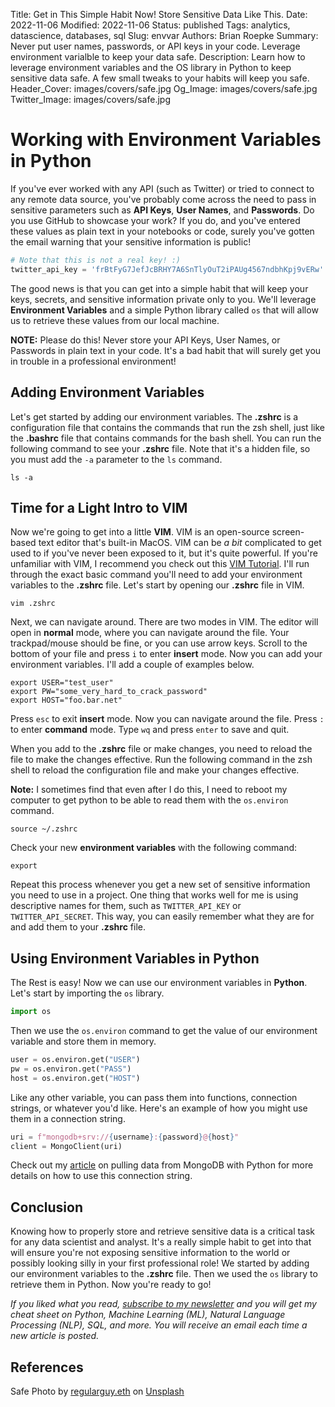 Title: Get in This Simple Habit Now! Store Sensitive Data Like This.
Date: 2022-11-06
Modified: 2022-11-06
Status: published
Tags: analytics, datascience, databases, sql
Slug: envvar
Authors: Brian Roepke
Summary: Never put user names, passwords, or API keys in your code.  Leverage environment varialble to keep your data safe.
Description: Learn how to leverage environment variables and the OS library in Python to keep sensitive data safe.  A few small tweaks to your habits will keep you safe.
Header_Cover: images/covers/safe.jpg
Og_Image: images/covers/safe.jpg
Twitter_Image: images/covers/safe.jpg

# Working with Environment Variables in Python

If you've ever worked with any API (such as Twitter) or tried to connect to any remote data source, you've probably come across the need to pass in sensitive parameters such as **API Keys**, **User Names**, and **Passwords**. Do you use GitHub to showcase your work? If you do, and you've entered these values as plain text in your notebooks or code, surely you've gotten the email warning that your sensitive information is public! 

```python
# Note that this is not a real key! :) 
twitter_api_key = 'frBtFyG7JefJcBRHY7A6SnTlyOuT2iPAUg4567ndbhKpj9vERw'
```

The good news is that you can get into a simple habit that will keep your keys, secrets, and sensitive information private only to you. We'll leverage **Environment Variables** and a simple Python library called `os` that will allow us to retrieve these values from our local machine.

**NOTE:** Please do this! Never store your API Keys, User Names, or Passwords in plain text in your code. It's a bad habit that will surely get you in trouble in a professional environment!

## Adding Environment Variables

Let's get started by adding our environment variables. The **.zshrc** is a configuration file that contains the commands that run the zsh shell, just like the **.bashrc** file that contains commands for the bash shell. You can run the following command to see your **.zshrc** file. Note that it's a hidden file, so you must add the `-a` parameter to the `ls` command.

```shell
ls -a
```

## Time for a Light Intro to VIM

Now we're going to get into a little **VIM**. VIM is an open-source screen-based text editor that's built-in MacOS. VIM can be *a bit* complicated to get used to if you've never been exposed to it, but it's quite powerful. If you're unfamiliar with VIM, I recommend you check out this [VIM Tutorial](https://www.openvim.com/). I'll run through the exact basic command you'll need to add your environment variables to the **.zshrc** file. Let's start by opening our **.zshrc** file in VIM.

```shell
vim .zshrc
```

Next, we can navigate around. There are two modes in VIM. The editor will open in **normal** mode, where you can navigate around the file. Your trackpad/mouse should be fine, or you can use arrow keys. Scroll to the bottom of your file and press `i` to enter **insert** mode. Now you can add your environment variables. I'll add a couple of examples below.

```shell
export USER="test_user"
export PW="some_very_hard_to_crack_password"
export HOST="foo.bar.net"
```

Press `esc` to exit **insert** mode. Now you can navigate around the file. Press `:` to enter **command** mode. Type `wq` and press `enter` to save and quit.

When you add to the **.zshrc** file or make changes, you need to reload the file to make the changes effective. Run the following command in the zsh shell to reload the configuration file and make your changes effective.

**Note:** I sometimes find that even after I do this, I need to reboot my computer to get python to be able to read them with the `os.environ` command.

```shell
source ~/.zshrc 
```

Check your new **environment variables** with the following command:

```shell
export
```

Repeat this process whenever you get a new set of sensitive information you need to use in a project. One thing that works well for me is using descriptive names for them, such as `TWITTER_API_KEY` or `TWITTER_API_SECRET`. This way, you can easily remember what they are for and add them to your **.zshrc** file.

## Using Environment Variables in Python

The Rest is easy! Now we can use our environment variables in **Python**. Let's start by importing the `os` library.

```python
import os
```

Then we use the `os.environ` command to get the value of our environment variable and store them in memory.

```python
user = os.environ.get("USER")
pw = os.environ.get("PASS")
host = os.environ.get("HOST")
```

Like any other variable, you can pass them into functions, connection strings, or whatever you'd like. Here's an example of how you might use them in a connection string.

```python
uri = f"mongodb+srv://{username}:{password}@{host}"
client = MongoClient(uri)
```

Check out my [article]({filename}mongo.md) on pulling data from MongoDB with Python for more details on how to use this connection string.


## Conclusion

Knowing how to properly store and retrieve sensitive data is a critical task for any data scientist and analyst. It's a really simple habit to get into that will ensure you're not exposing sensitive information to the world or possibly looking silly in your first professional role! We started by adding our environment variables to the **.zshrc** file. Then we used the `os` library to retrieve them in Python. Now you're ready to go!

*If you liked what you read, [subscribe to my newsletter](https://campaign.dataknowsall.com/subscribe) and you will get my cheat sheet on Python, Machine Learning (ML), Natural Language Processing (NLP), SQL, and more. You will receive an email each time a new article is posted.*

## References

Safe Photo by <a href="https://unsplash.com/@moneyphotos?utm_source=unsplash&utm_medium=referral&utm_content=creditCopyText">regularguy.eth</a> on <a href="https://unsplash.com/s/photos/safe?utm_source=unsplash&utm_medium=referral&utm_content=creditCopyText">Unsplash</a>
  